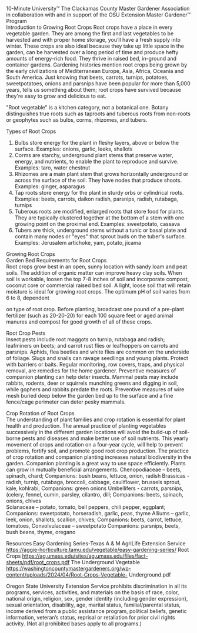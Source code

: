 

10-Minute University™ 
The Clackamas County Master Gardener Association in collaboration with and in support of 
the OSU Extension Master Gardener™ Program   
Introduction to Growing Root Crops 
Root crops have a place in every vegetable garden. They are among the first and last vegetables to be 
harvested and with proper home storage, you’ll have a fresh supply into winter. These crops are also 
ideal because they take up little space in the garden, can be harvested over a long period of time and 
produce hefty amounts of energy-rich food. They thrive in raised bed, in-ground and container 
gardens. Gardening histories mention root crops being grown by the early civilizations of 
Mediterranean Europe, Asia, Africa, Oceania and South America. Just knowing that beets, carrots, 
turnips, potatoes, sweetpotatoes, onions and parsnips have been popular for more than 5,000 years, 
tells us something about them; root crops have survived because they're easy to grow and delicious 
to eat. 
 
"Root vegetable" is a kitchen category, not a botanical one. Botany distinguishes true roots such 
as taproots and tuberous roots from non-roots or geophytes such as bulbs, corms, rhizomes, 
and tubers.  
 
Types of Root Crops 
1. Bulbs store energy for the plant in fleshy layers, above or below the surface. Examples: 
onions, garlic, leeks, shallots  
2. Corms are starchy, underground plant stems that preserve water, energy, and nutrients, to 
enable the plant to reproduce and survive. Examples: taro, water chestnut   
3. Rhizomes are a main plant stem that grows horizontally underground or across the surface of 
the soil. They have nodes that produce shoots. Examples: ginger, asparagus  
4. Tap roots store energy for the plant in sturdy orbs or cylindrical roots. Examples: beets, 
carrots, daikon radish, parsnips, radish, rutabaga, turnips  
5. Tuberous roots are modified, enlarged roots that store food for plants. They are typically 
clustered together at the bottom of a stem with one growing point on the proximal end. 
Examples: sweetpotato, cassava 
6. Tubers are thick, underground stems without a tunic or basal plate and contain many nodes 
or "eyes" that sprout buds on the tuber's surface. Examples: Jerusalem artichoke, yam, 
potato, jicama 
 
Growing Root Crops  
Garden Bed Requirements for Root Crops  
Root crops grow best in an open, sunny location with sandy loam and peat soils. The addition of 
organic matter can improve heavy clay soils. When soil is workable, loosen the top 7-8 inches of soil 
and incorporate compost, coconut core or commercial raised bed soil. A light, loose soil that will 
retain moisture is ideal for growing root crops. The optimum pH of soil varies from 6 to 8, dependent 
 

on type of root crop. Before planting, broadcast one pound of a pre-plant fertilizer (such as 20-20-20) 
for each 100 square feet or aged animal manures and compost for good growth of all of these crops.   
 
Root Crop Pests  
Insect pests include root maggots on turnip, rutabaga and radish; leafminers on beets; and carrot rust 
flies or leafhoppers on carrots and parsnips. Aphids, flea beetles and white flies are common on the 
underside of foliage. Slugs and snails can ravage seedlings and young plants. Protect with barriers or 
baits. Regular monitoring, row covers, traps, and physical removal, are remedies for the home 
gardener. Preventive measures of companion planting can help deter insects. Mammal pests may 
include rabbits, rodents, deer or squirrels munching greens and digging in soil, while gophers and 
rabbits predate the roots. Preventive measures of wire mesh buried deep below the garden bed up to 
the surface and a fine fence/cage perimeter can deter pesky mammals.  
 
Crop Rotation of Root Crops  
The understanding of plant families and crop rotation is essential for plant health and production. The 
annual practice of planting vegetables successively in the different garden locations will avoid the 
build-up of soil-borne pests and diseases and make better use of soil nutrients. This yearly movement 
of crops and rotation on a four-year cycle, will help to prevent problems, fortify soil, and promote 
good root crop production. The practice of crop rotation and companion planting increases natural 
biodiversity in the garden. Companion planting is a great way to use space efficiently. Plants can grow 
in mutually beneficial arrangements. 
Chenopodiaceae – beets, spinach, chard; Companions: bush beans, lettuce, onion, radish 
Brassicas - radish, turnip, rutabaga, broccoli, cabbage, cauliflower, brussels sprout, kale, kohlrabi; 
Companions: green onions 
Umbellifers - carrots, parsnips, (celery, fennel, cumin, parsley, cilantro, dill; Companions: beets, 
spinach, onions, chives  
Solanaceae – potato, tomato, bell peppers, chili pepper, eggplant; Companions: sweetpotato, 
horseradish, garlic, peas, thyme 
Alliums – garlic, leek, onion, shallots, scallion, chives; Companions: beets, carrot, lettuce, tomatoes, 
Convolvulaceae – sweetpotato  Companions: parsnips, beets, bush beans, thyme, oregano 
 
Resources 
Easy Gardening Series-Texas A &amp; M AgriLife Extension Service 
https://aggie-horticulture.tamu.edu/vegetable/easy-gardening-series/ 
Root Crops 
https://ag.umass.edu/sites/ag.umass.edu/files/fact-sheets/pdf/root_crops.pdf 
The Underground Vegetable  
https://washingtoncountymastergardeners.org/wp-content/uploads/2024/04/Root-Crops-Vegetable-
Underground.pdf 
 
Oregon State University Extension Service prohibits discrimination in all its programs, services, activities, and materials on 
the basis of race, color, national origin, religion, sex, gender identity (including gender expression), sexual orientation, 
disability, age, marital status, familial/parental status, income derived from a public assistance program, political beliefs, 
genetic information, veteran’s status, reprisal or retaliation for prior civil rights activity. (Not all prohibited bases apply to 
all programs.) 
